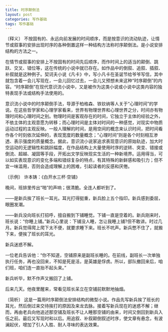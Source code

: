 ```yaml
---
title: 时序颠倒法
layout: post
categories: 写作基础
tags: 写作基础
---
```


〔释义〕 不按固有的、永远向前发展的时间顺序，而是按意识的流动轨迹，让情节或叙事的安排出现时序的各种倒置这样一种结构方法称时序颠倒法。是小说安排结构的方法之一。

在情节或叙事的安排上不按固有的时间先后顺序，而作时间上的适当的颠倒、跳跃、交叉、错位等，这在传统的小说中就已存在。如作品中的倒叙、追叙、插叙、补叙就是这种例子。契诃夫小说《凡卡》中，写小凡卡在圣诞节给爷爷写信，其中就包含着一会儿写现在，一会儿回忆过去，一会儿又预想未来这种“时序颠倒”的内容。“时序颠倒”在现代意识流小说中，又是被作为这类小说或小说中这类内容的独特表现手法或结构手法使用的。

意识流小说中的时序颠倒手法，导源于柏格森、铁钦纳等人关于“心理时间”的学说。在这些哲学家和心理学家看来，世界有物理世界和心理世界之分，时间亦有物理时间和心理时间之别。物理时间是客观存在的时间，它独立于主体的经验之外，不依主体的主观意愿为转移；而心理时间是主体对时间的一种感觉，对现实中物质运动过程的主观反映。一般人理解的时间，是用空间的概念来认识时间，把时间看作各个时刻依次延伸的，表现宽度的数量概念；“心理时间”则是各个时刻相互渗透、表示强度的质量概念。据此，意识流小说家追求表现意识的原始轨迹，加大时空运动的无逻辑性和跳跃幅度，在作品结构上大量使用时序的逆转、突变、错接或倒流、超越、凝固等手段，开拓出文学反映现实生活的一种新境界。运用得当，可以如实表现意识的变化多端和错综复杂的特点，有其特殊的新鲜感和吸引力；但不宜一味滥用，否则会造成理解上的困难，引起读者的反感和厌倦。

〔示例〕 许本铸：《白开水三杯·空铺》

晚间，班排里传出“啪”的声响；很清脆。全连人都听到了。

——是新兵挨了班长一耳光。耳光打得挺重，新兵脸上五个指印。新兵感到委屈，眼圈发潮。

——新兵没向班长打招呼，擅自搬到下铺睡觉。下铺一直是空着的。新兵刚来时，班长说：“你睡上铺。”新兵心里说：下铺没人睡，怎让我睡上铺?但不敢讲。时过几月。新兵觉得爬上爬下太不便，就要求睡下来。班长不吭声。新兵憋不住了，就搬下来，便挨了班长的耳光。

新兵迷惑不解。

一位老兵告诉他：“你不知道，空铺原来是副班长睡的。在前线，副班长一次单独执行任务，再也没回来，不知是死是活，是英雄是俘虏。所以，部队撤回来后，咱们班，咱们连一直抬不起头来。”

新兵听毕，默不作声又搬回了上铺。

后来几天。他夜里醒来，常看见班长呆立在空铺前默默地抽烟。

〔简析〕 这是一篇用时序颠倒法安排结构的微型小说。作品先写新兵挨了班长的耳光，然后倒过来交待挨打的原因及来龙去脉。接着写新兵现在的迷惑不解；继而，再由老兵向他追述那空铺及班长不让人睡那空铺的由来，时间又倒回到新兵入伍之前。最后又写现时和以后。用追叙、补叙颠倒叙述时序，使文章有悬念，有波澜起伏，增加了引人入胜、耐人寻味的表达效果。 